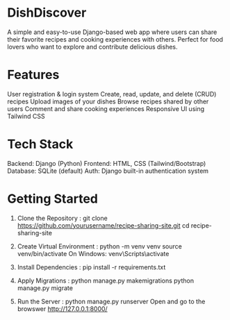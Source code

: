# DishDiscover
A simple and easy-to-use Django-based web app where users can share their favorite recipes and cooking experiences with others. Perfect for food lovers who want to explore and contribute delicious dishes.

# Features 
 User registration & login system
 Create, read, update, and delete (CRUD) recipes
 Upload images of your dishes
 Browse recipes shared by other users
 Comment and share cooking experiences
 Responsive UI using Tailwind CSS 

# Tech Stack
Backend: Django (Python)
Frontend: HTML, CSS (Tailwind/Bootstrap)
Database: SQLite (default)
Auth: Django built-in authentication system

# Getting Started
1) Clone the Repository :
git clone https://github.com/yourusername/recipe-sharing-site.git
cd recipe-sharing-site


2) Create Virtual Environment :
python -m venv venv
source venv/bin/activate
On Windows: venv\Scripts\activate


4) Install Dependencies :
pip install -r requirements.txt


5) Apply Migrations :
python manage.py makemigrations
python manage.py migrate

6) Run the Server :
python manage.py runserver
Open and go to the browswer http://127.0.0.1:8000/

